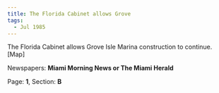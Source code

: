 ```yaml
---  
title: The Florida Cabinet allows Grove  
tags:  
  - Jul 1985  
---  
```

  
The Florida Cabinet allows Grove Isle Marina construction to continue. [Map]  
  
Newspapers: **Miami Morning News or The Miami Herald**  
  
Page: **1**, Section: **B** 
